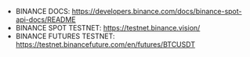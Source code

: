 - BINANCE DOCS: https://developers.binance.com/docs/binance-spot-api-docs/README
- BINANCE SPOT TESTNET: https://testnet.binance.vision/
- BINANCE FUTURES TESTNET: https://testnet.binancefuture.com/en/futures/BTCUSDT
